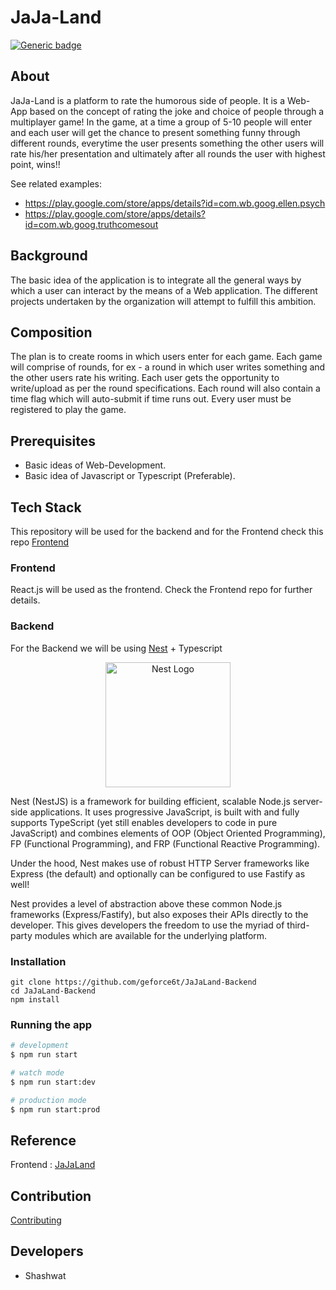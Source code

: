 # JaJa-Land
[![Generic badge](https://img.shields.io/badge/Stage-Ideation-<COLOR>.svg)](https://shields.io/)

## About

JaJa-Land is a platform to rate the humorous side of people. It is a Web-App based on the concept of rating the joke and choice of people through a multiplayer game! In the game, at a time a group of 5-10 people will enter and each user will get the chance to present something funny through different rounds, everytime the user presents something the other users will rate his/her presentation and ultimately after all rounds the user with highest point, wins!!

See related examples:

* <https://play.google.com/store/apps/details?id=com.wb.goog.ellen.psych>
* <https://play.google.com/store/apps/details?id=com.wb.goog.truthcomesout>

## Background
The basic idea of the application is to integrate all the general ways by which a user can interact by the means of a Web application. The different projects undertaken by the organization will attempt to fulfill this ambition.

## Composition
The plan is to create rooms in which users enter for each game. Each game will comprise of rounds, for ex - a round in which user writes something and the other users rate his writing. Each user gets the opportunity to write/upload as per the round specifications. Each round will also contain a time flag which will auto-submit if time runs out. Every user must be registered to play the game.

## Prerequisites

* Basic ideas of Web-Development.
* Basic idea of Javascript or Typescript (Preferable).

  
## Tech Stack

This repository will be used for the backend and for the Frontend check this repo [Frontend](https://github.com/geforce6t/JaJaLand-Frontend)

### Frontend
React.js will be used as the frontend.
Check the Frontend repo for further details.

### Backend
For the Backend we will be using [Nest](https://github.com/nestjs/nest) + Typescript

<p align="center">
  <a href="http://nestjs.com/" target="blank"><img src="https://nestjs.com/img/logo_text.svg" width="200" alt="Nest Logo" /></a>
</p>

Nest (NestJS) is a framework for building efficient, scalable Node.js server-side applications. It uses progressive JavaScript, is built with and fully supports TypeScript (yet still enables developers to code in pure JavaScript) and combines elements of OOP (Object Oriented Programming), FP (Functional Programming), and FRP (Functional Reactive Programming).

Under the hood, Nest makes use of robust HTTP Server frameworks like Express (the default) and optionally can be configured to use Fastify as well!

Nest provides a level of abstraction above these common Node.js frameworks (Express/Fastify), but also exposes their APIs directly to the developer. This gives developers the freedom to use the myriad of third-party modules which are available for the underlying platform.

### Installation

```shell
git clone https://github.com/geforce6t/JaJaLand-Backend
cd JaJaLand-Backend
npm install
```

### Running the app

```bash
# development
$ npm run start

# watch mode
$ npm run start:dev

# production mode
$ npm run start:prod
```

## Reference
Frontend : [JaJaLand](https://github.com/geforce6t/JaJaLand-Frontend)

## Contribution 
[Contributing](https://github.com/geforce6t/JaJaLand-Backend/blob/master/CONTRIBUTING.md)

## Developers 
* Shashwat

